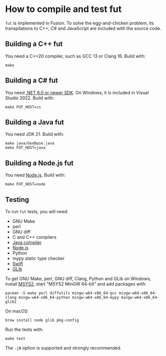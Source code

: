 # How to compile and test fut

`fut` is implemented in Fusion.
To solve the egg-and-chicken problem, its transpilations to C++, C#
and JavaScript are included with the source code.

## Building a C++ fut

You need a C++20 compiler, such as GCC 13 or Clang 16.
Build with:

    make

## Building a C# fut

You need [.NET 6.0 or newer SDK](https://dotnet.microsoft.com/en-us/download).
On Windows, it is included in Visual Studio 2022.
Build with:

    make FUT_HOST=cs

## Building a Java fut

You need JDK 21.
Build with:

    make java/GenBase.java
    make FUT_HOST=java

## Building a Node.js fut

You need [Node.js](nodejs.org).
Build with:

    make FUT_HOST=node

## Testing

To run `fut` tests, you will need:
* GNU Make
* perl
* GNU diff
* C and C++ compilers
* [Java compiler](https://www.oracle.com/java/technologies/downloads/)
* [Node.js](https://nodejs.org/)
* Python
* mypy static type checker
* [Swift](https://swift.org/)
* [GLib](https://wiki.gnome.org/Projects/GLib)

To get GNU Make, perl, GNU diff, Clang, Python and GLib on Windows,
install [MSYS2](https://www.msys2.org/), start "MSYS2 MinGW 64-bit"
and add packages with:

    pacman -S make perl diffutils mingw-w64-x86_64-gcc mingw-w64-x86_64-clang mingw-w64-x86_64-python mingw-w64-x86_64-mypy mingw-w64-x86_64-glib2

On macOS:

    brew install node glib pkg-config

Run the tests with:

    make test

The `-jN` option is supported and strongly recommended.
